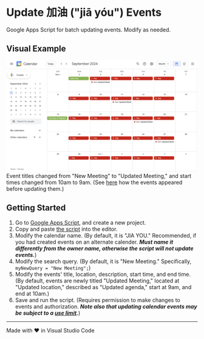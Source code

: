 # Update 加油 ("jiā yóu") Events

Google Apps Script for batch updating events. Modify as needed.

## Visual Example

<img src="screenshots/calendar.png" alt="screenshot of calendar" width="800"><br>Event titles changed from "New Meeting" to "Updated Meeting," and start times changed from 10am to 9am. (See [here](https://github.com/saegl5/jiayou_create_events) how the events appeared before updating them.)

## Getting Started

1. Go to [Google Apps Script](https://script.google.com/), and create a new project.
2. Copy and paste [the script](./Code.gs) into the editor.
3. Modify the calendar name. (By default, it is "JIA YOU." Recommended, if you had created events on an alternate calender.  ***Must name it differently from the owner name, otherwise the script will not update events.***)
4. Modify the search query. (By default, it is "New Meeting." Specifically, `myNewQuery = "New Meeting";`)
5. Modify the events' title, location, description, start time, and end time. (By default, events are newly titled "Updated Meeting," located at "Updated location," described as "Updated agenda," start at 9am, and end at 10am.)
6. Save and run the script. (Requires permission to make changes to events and authorization. ***Note also that updating calendar events may be subject to a [use limit](https://support.google.com/a/answer/2905486?hl=en).***)

<hr>
Made with &heartsuit; in Visual Studio Code